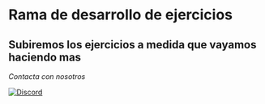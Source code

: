 # Rama de desarrollo de ejercicios

## Subiremos los ejercicios a medida que vayamos haciendo mas

_Contacta con nosotros_

[![Discord](https://img.shields.io/badge/Discord-%235865F2.svg?style=for-the-badge&logo=discord&logoColor=white)](https://discordapp.com/users/308555971377233921)

